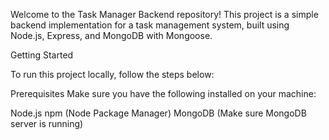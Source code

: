 Welcome to the Task Manager Backend repository! This project is a simple backend implementation for a task management system, built using Node.js, Express, and MongoDB with Mongoose.

Getting Started

To run this project locally, follow the steps below:

Prerequisites
Make sure you have the following installed on your machine:

Node.js
npm (Node Package Manager)
MongoDB (Make sure MongoDB server is running)
